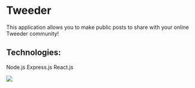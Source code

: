 # Tweeder

This application allows you to make public posts to share with your online Tweeder community!

## Technologies:

Node.js
Express.js
React.js

<img src="https://i.imgur.com/cIOB3MG.png"/>
